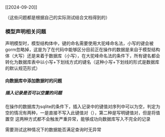 [[2024-09-20]]

（这些问题都是根据自己的实际测试结合文档得到的）


### 模型声明相关问题

声明模型时，模型结构体中，键的命名需要使用大驼峰命名法，小写的键会被gorm忽略掉，这是为了在代码中能够区分目前正在操作的数据是来自于模型结构体（大写）还是来着于数据库（小写），在大驼峰命名法的条件下，所有键名都会转化为数据库表中以小写+下划线方式的键名（这种小写+下划线的形式是数据库的默认规范形式）

#### 向数据库中添加数据时的问题
##### 插入记录是否可以空置的问题
在操作的数据库为sqlite的条件下，插入记录中的键值对序列中可以为空，判定为空的情况有两种，一是直接不写入此键值对（），第二种是写明键值对，但是将值置空
这两种方式都不会触发严重异常，能够成功向数据库写入不完全的记录

需要测试这种情况下的数据能否满足查询时无异常